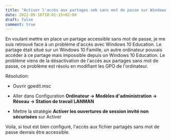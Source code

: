```yaml
---
title: "Activer l'accès aux partages smb sans mot de passe sur Windows 10 Pro / Education"
date: 2022-09-16T18:01:15+02:00
draft: false
comment: true
---
```


En voulant mettre en place un partage accessible sans mot de passe, je me suis retrouvé face à un problème d'accès avec Windows 10 Education. Le partage était situé sur un Windows 10 Famille, un autre ordinateur pouvais accéder à ce partage mais impossible depuis un Windows 10 Education.
Le problème viens de la désactivation de l'accès aux partages sans mot de passe, ce problème est résolu en modifiant les GPO de l'ordinateur.

Résolution:
- Ouvrir gpedit.msc 

- Aller dans Configuration **Ordinateur -> Modèles d'administration -> Réseau -> Station de travail LANMAN**

- Mettre la stratégie **Activer les ouvertures de session invité non sécurisées** sur Activer

Voila, si tout est bien configuré, l'accès aux fichier partagés sans mot de passe devrais être accessible.

